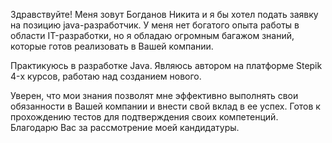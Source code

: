 Здравствуйте! Меня зовут Богданов Никита и я бы хотел подать заявку на позицию java-разработчик. 
У меня нет богатого опыта работы в области IT-разработки, но я обладаю огромным багажом знаний, которые готов реализовать в Вашей компании. 

Практикуюсь в разработке Java.
Являюсь автором на платформе Stepik 4-х курсов, работаю над созданием нового.

Уверен, что мои знания позволят мне эффективно выполнять свои обязанности в Вашей компании и внести свой вклад в ее успех.
Готов к прохождению тестов для подтверждения своих компетенций. 
Благодарю Вас за рассмотрение моей кандидатуры.
